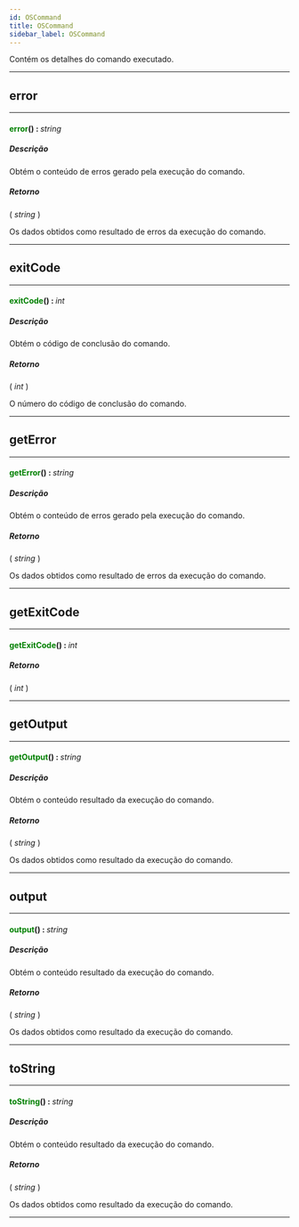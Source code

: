 ```yaml
---
id: OSCommand
title: OSCommand
sidebar_label: OSCommand
---
```


Contém os detalhes do comando executado.

---

## error

---

#### <span style="color: #008000">error</span>() : <span style="font-weight: normal; font-style: italic;">string</span>
##### Descrição

Obtém o conteúdo de erros gerado pela execução do comando.

##### Retorno

( _string_ )

Os dados obtidos como resultado de erros da execução do comando.

---

## exitCode

---

#### <span style="color: #008000">exitCode</span>() : <span style="font-weight: normal; font-style: italic;">int</span>
##### Descrição

Obtém o código de conclusão do comando.

##### Retorno

( _int_ )

O número do código de conclusão do comando.

---

## getError

---

#### <span style="color: #008000">getError</span>() : <span style="font-weight: normal; font-style: italic;">string</span>
##### Descrição

Obtém o conteúdo de erros gerado pela execução do comando.

##### Retorno

( _string_ )

Os dados obtidos como resultado de erros da execução do comando.

---

## getExitCode

---

#### <span style="color: #008000">getExitCode</span>() : <span style="font-weight: normal; font-style: italic;">int</span>
##### Retorno

( _int_ )


---

## getOutput

---

#### <span style="color: #008000">getOutput</span>() : <span style="font-weight: normal; font-style: italic;">string</span>
##### Descrição

Obtém o conteúdo resultado da execução do comando.

##### Retorno

( _string_ )

Os dados obtidos como resultado da execução do comando.

---

## output

---

#### <span style="color: #008000">output</span>() : <span style="font-weight: normal; font-style: italic;">string</span>
##### Descrição

Obtém o conteúdo resultado da execução do comando.

##### Retorno

( _string_ )

Os dados obtidos como resultado da execução do comando.

---

## toString

---

#### <span style="color: #008000">toString</span>() : <span style="font-weight: normal; font-style: italic;">string</span>
##### Descrição

Obtém o conteúdo resultado da execução do comando.

##### Retorno

( _string_ )

Os dados obtidos como resultado da execução do comando.

---

